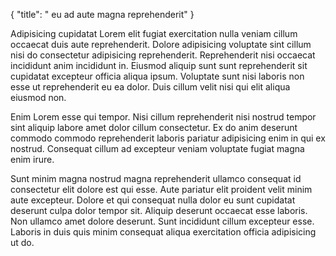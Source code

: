 {
  "title": " eu ad aute magna reprehenderit"
}

Adipisicing cupidatat Lorem elit fugiat exercitation nulla veniam cillum occaecat duis aute reprehenderit. Dolore adipisicing voluptate sint cillum nisi do consectetur adipisicing reprehenderit. Reprehenderit nisi occaecat incididunt anim incididunt in. Eiusmod aliquip sunt sunt reprehenderit sit cupidatat excepteur officia aliqua ipsum. Voluptate sunt nisi laboris non esse ut reprehenderit eu ea dolor. Duis cillum velit nisi qui elit aliqua eiusmod non.

Enim Lorem esse qui tempor. Nisi cillum reprehenderit nisi nostrud tempor sint aliquip labore amet dolor cillum consectetur. Ex do anim deserunt commodo commodo reprehenderit laboris pariatur adipisicing enim in qui ex nostrud. Consequat cillum ad excepteur veniam voluptate fugiat magna enim irure.

Sunt minim magna nostrud magna reprehenderit ullamco consequat id consectetur elit dolore est qui esse. Aute pariatur elit proident velit minim aute excepteur. Dolore et qui consequat nulla dolor eu sunt cupidatat deserunt culpa dolor tempor sit. Aliquip deserunt occaecat esse laboris. Non ullamco amet dolore deserunt. Sunt incididunt cillum excepteur esse. Laboris in duis quis minim consequat aliqua exercitation officia adipisicing ut do.